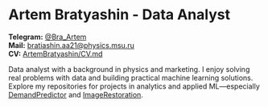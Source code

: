 # Artem Bratyashin - Data Analyst

**Telegram:** [@Bra_Artem](https://t.me/Bra_Artem)  
**Mail:** bratiashin.aa21@physics.msu.ru  
**CV:** [ArtemBratyashin/CV.md](https://github.com/ArtemBratyashin/ArtemBratyashin/blob/main/CV.md)

Data analyst with a background in physics and marketing. I enjoy solving real problems with data and building practical machine learning solutions. Explore my repositories for projects in analytics and applied ML—especially [DemandPredictor](https://github.com/ArtemBratyashin/DemandPredictor) and [ImageRestoration](https://github.com/ArtemBratyashin/ImageRestoration).
